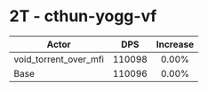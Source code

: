 # 2T - cthun-yogg-vf
| Actor | DPS | Increase |
|---|:---:|:---:|
|void_torrent_over_mfi|110098|0.00%|
|Base|110096|0.00%|
